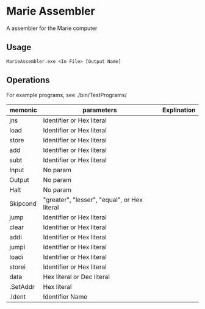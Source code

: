 # Marie Assembler
A assembler for the Marie computer

## Usage
`MarieAssembler.exe <In File> [Output Name]`

## Operations
For example programs, see ./bin/TestPrograms/

| memonic | parameters | Explination |
|-|-|-|
| jns | Identifier or Hex literal |
| load | Identifier or Hex literal |
| store | Identifier or Hex literal |
| add | Identifier or Hex literal |
| subt | Identifier or Hex literal |
| Input | No param |
| Output | No param |
| Halt | No param |
| Skipcond | "greater", "lesser", "equal", or Hex literal |
| jump | Identifier or Hex literal |
| clear | Identifier or Hex literal |
| addi | Identifier or Hex literal |
| jumpi | Identifier or Hex literal |
| loadi | Identifier or Hex literal |
| storei | Identifier or Hex literal |
| data | Hex literal or Dec literal |
| .SetAddr | Hex literal |
| .Ident | Identifier Name |
